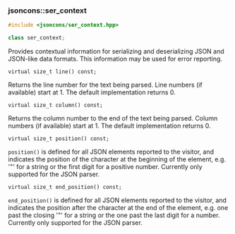 ### jsoncons::ser_context

```cpp
#include <jsoncons/ser_context.hpp>

class ser_context;
```

Provides contextual information for serializing and deserializing JSON and JSON-like data formats.
This information may be used for error reporting.

    virtual size_t line() const;
Returns the line number for the text being parsed.
Line numbers (if available) start at 1. The default implementation returns 0.

    virtual size_t column() const;
Returns the column number to the end of the text being parsed.
Column numbers (if available) start at 1. The default implementation returns 0.

    virtual size_t position() const;
`position()` is defined for all JSON elements reported to the visitor, and indicates
the position of the character at the beginning of the element, e.g. '"' for a string
or the first digit for a positive number.
Currently only supported for the JSON parser.

    virtual size_t end_position() const;
`end_position()` is defined for all JSON elements reported to the visitor, and indicates
the position after the character at the end of the element, e.g. one past the closing '"' for a string
or the one past the last digit for a number.
Currently only supported for the JSON parser.
